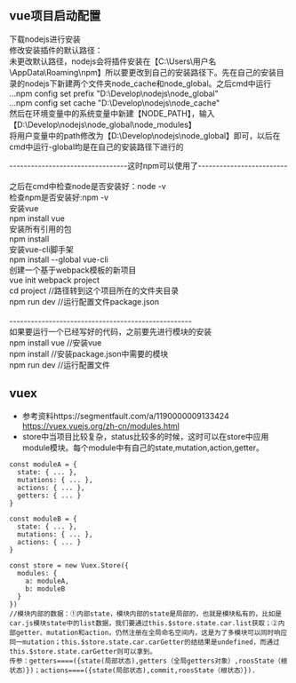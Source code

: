 ## vue项目启动配置
下载nodejs进行安装<br/>
修改安装插件的默认路径：<br/>
未更改默认路径，nodejs会将插件安装在【C:\Users\用户名\AppData\Roaming\npm】所以要更改到自己的安装路径下。先在自己的安装目录的nodejs下新建两个文件夹node_cache和node_global。之后cmd中运行<br/>
...npm config set prefix "D:\Develop\nodejs\node_global" <br/>
...npm config set cache "D:\Develop\nodejs\node_cache"<br/>
然后在环境变量中的系统变量中新建【NODE_PATH】，输入【D:\Develop\nodejs\node_global\node_modules】<br/>
将用户变量中的path修改为【D:\Develop\nodejs\node_global】即可，以后在cmd中运行-global均是在自己的安装路径下进行的<br/>

---------------------------------这时npm可以使用了-------------------------<br/>
<br/>
之后在cmd中检查node是否安装好：node -v<br/>
检查npm是否安装好:npm -v<br/>
安装vue<br/>
npm install vue<br/>
安装所有引用的包<br/>
npm install<br/>
安装vue-cli脚手架<br/>
npm install --global vue-cli<br/>
创建一个基于webpack模板的新项目<br/>
vue init webpack project<br/>
cd project //路径转到这个项目所在的文件夹目录<br/>
npm run dev //运行配置文件package.json<br/>
<br/>
---------------------------------------------------<br/>
如果要运行一个已经写好的代码，之前要先进行模块的安装<br/>
npm install vue //安装vue<br/>
npm install //安装package.json中需要的模块<br/>
npm run dev //运行配置文件<br/>

## vuex
* 参考资料https://segmentfault.com/a/1190000009133424 https://vuex.vuejs.org/zh-cn/modules.html
* store中当项目比较复杂，status比较多的时候，这时可以在store中应用module模块。每个module中有自己的state,mutation,action,getter。
```
const moduleA = {
  state: { ... },
  mutations: { ... },
  actions: { ... },
  getters: { ... }
}

const moduleB = {
  state: { ... },
  mutations: { ... },
  actions: { ... }
}

const store = new Vuex.Store({
  modules: {
    a: moduleA,
    b: moduleB
  }
})
//模块内部的数据：①内部state，模块内部的state是局部的，也就是模块私有的，比如是car.js模块state中的list数据，我们要通过this.$store.state.car.list获取；②内部getter、mutation和action，仍然注册在全局命名空间内，这是为了多模块可以同时响应同一mutation；this.$store.state.car.carGetter的结结果是undefined，而通过this.$store.state.carGetter则可以拿到。
传参：getters====({state(局部状态),getters（全局getters对象）,roosState（根状态）})；actions====({state(局部状态),commit,roosState（根状态）}).
```
